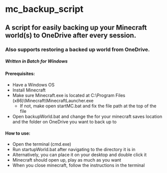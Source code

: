 # mc_backup_script

## A script for easily backing up your Minecraft world(s) to OneDrive after every session.

### Also supports restoring a backed up world from OneDrive.

##### Written in Batch for Windows

#### Prerequisites:

- Have a Windows OS
- Install Minecraft
- Make sure Minecraft.exe is located at C:\Program Files (x86)\Minecraft\MinecraftLauncher.exe
  - If not, make open startMC.bat and fix the file path at the top of the file
- Open backupWorld.bat and change the for your minecraft saves location and the folder on OneDrive you want to back up to

#### How to use:

- Open the terminal (cmd.exe)
- Run startupWorld.bat after navigating to the directory it is in
- Alternatively, you can place it on your desktop and double click it
- Minecraft should open up, play as much as you want
- When you close minecraft, follow the instructions in the terminal

